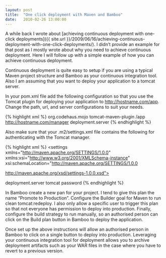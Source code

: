 ```yaml
---
layout: post
title:  "One click deployment with Maven and Bamboo"
date:   2010-02-26 13:00:00
---
```


A while back I wrote about [achieving continuous deployment with one-click deployments]({{ site.url }}/2009/06/16/achieving-continuous-deployment-with-one-click-deployments/). I didn’t provide an example for that post as I mostly wrote about why you need to achieve continuous deployment. Here I will follow up with a simple example of how you can achieve continuous deployment.

Continuous deployment is quite easy to setup if you are using a typical Maven project structure and Bamboo as your continuous integration tool. Also I am assuming that you want to deploy your application to a tomcat server.

In your pom.xml file add the following configuration so that you use the Tomcat plugin for deploying your application to http://hostname.com/app. Change the path, url, and server configurations to suit your needs.

{% highlight xml %}
<project>
  <build>
    <plugins>
      <plugin>
        <groupId>org.codehaus.mojo</groupId>
        <artifactId>tomcat-maven-plugin</artifactId>
        <configuration>
          <path>/app</path>
          <url>http://hostname.com/manager</url>
          <server>deployment.server</server>
        </configuration>
      </plugin>
    </plugins>
  </reporting>
</project>
{% endhighlight %}

Also make sure that your .m2/settings.xml file contains the following for authenticating with the Tomcat manager.

{% highlight xml %}
<settings xmlns="http://maven.apache.org/SETTINGS/1.0.0"
  xmlns:xsi="http://www.w3.org/2001/XMLSchema-instance"
  xsi:schemaLocation="http://maven.apache.org/SETTINGS/1.0.0

http://maven.apache.org/xsd/settings-1.0.0.xsd">

  <servers>
    <server>
      <id>deployment.server</id>
      <username>tomcat</username>
      <password>password</password>
    </server>
  </servers>
</settings>
{% endhighlight %}

In Bamboo create a new pan for your project. I tend to give this plan the name “Promote to Production”. Configure the Builder goal for Maven to run clean tomcat:redeploy. I also only allow a specific user to trigger this plan so that not everyone has permission to deploy into production. Finally, configure the build strategy to run manually, so an authorised person can click on the Build plan button in Bamboo to deploy the application.

Once set up the above instructions will allow an authorised person in Bamboo to click on a single button to deploy into production. Leveraging your continuous integration tool for deployment allows you to archive deployment artifacts such as your WAR files in the case where you have to revert to a previous version.

